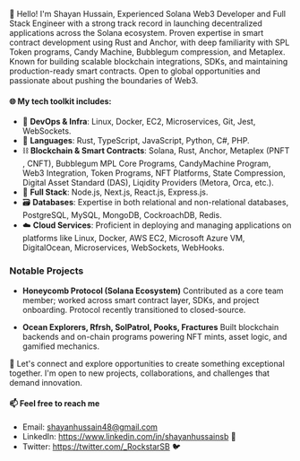 👋 Hello! I'm Shayan Hussain, Experienced Solana Web3 Developer and Full Stack Engineer with a strong track record in launching decentralized applications across the Solana ecosystem. Proven expertise in smart contract development using Rust and Anchor, with deep familiarity with SPL Token programs, Candy Machine, Bubblegum compression, and Metaplex. Known for building scalable blockchain integrations, SDKs, and maintaining production-ready smart contracts. Open to global opportunities and passionate about pushing the boundaries of Web3.


#### 🌐 My tech toolkit includes:
  - 🐳 <b>DevOps & Infra</b>: Linux, Docker, EC2, Microservices, Git, Jest, WebSockets.
  - 📝 <b>Languages</b>: Rust, TypeScript, JavaScript, Python, C#, PHP.
  - ⛓️ <b>Blockchain & Smart Contracts</b>: Solana, Rust, Anchor, Metaplex (PNFT , CNFT), Bubblegum MPL Core Programs, CandyMachine Program, Web3 Integration, Token Programs, NFT Platforms, State Compression, Digital Asset Standard (DAS), Liqidity Providers (Metora, Orca, etc.).
  - 🦀 <b>Full Stack</b>: Node.js, Next.js, React.js, Express.js.
  - 🗃️ <b>Databases</b>: Expertise in both relational and non-relational databases, PostgreSQL, MySQL, MongoDB, CockroachDB, Redis.
  - ☁️ <b>Cloud Services</b>: Proficient in deploying and managing applications on platforms like Linux, Docker, AWS EC2, Microsoft Azure VM, DigitalOcean, Microservices, WebSockets, WebHooks.

### Notable Projects
* <b>Honeycomb Protocol (Solana Ecosystem)</b>
  Contributed as a core team member; worked across smart contract layer, SDKs, and project onboarding. Protocol recently transitioned to closed-source.

* <b>Ocean Explorers, Rfrsh, SolPatrol, Pooks, Fractures</b>
  Built blockchain backends and on-chain programs powering NFT mints, asset logic, and gamified mechanics.

🌱 Let's connect and explore opportunities to create something exceptional together. I'm open to new projects, collaborations, and challenges that demand innovation.

#### 📫 Feel free to reach me 
  - Email: shayanhussain48@gmail.com
  - LinkedIn: https://www.linkedin.com/in/shayanhussainsb 📎
  - Twitter: https://twitter.com/_RockstarSB 🐦
<!---
ShayanHussainSB/ShayanHussainSB is a ✨ special ✨ repository because its `README.md` (this file) appears on your GitHub profile.
You can click the Preview link to take a look at your changes.
--->
